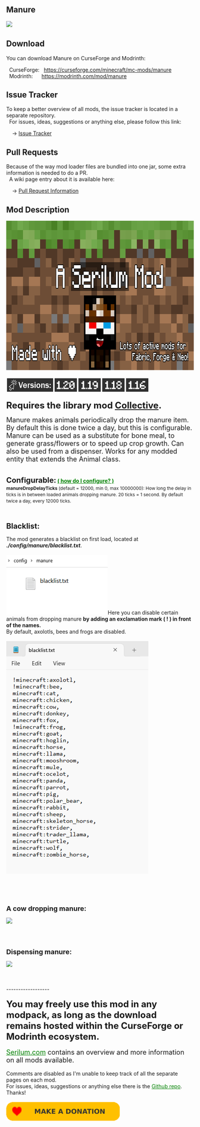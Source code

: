 <h2>Manure</h2>
<p><a href="https://github.com/Serilum/Manure"><img src="https://serilum.com/assets/data/logo/manure.png"></a></p><h2>Download</h2>
<p>You can download Manure on CurseForge and Modrinth:</p><p>&nbsp;&nbsp;CurseForge: &nbsp;&nbsp;<a href="https://curseforge.com/minecraft/mc-mods/manure">https://curseforge.com/minecraft/mc-mods/manure</a><br>&nbsp;&nbsp;Modrinth: &nbsp;&nbsp;&nbsp;&nbsp;&nbsp;<a href="https://modrinth.com/mod/manure">https://modrinth.com/mod/manure</a></p>
<h2>Issue Tracker</h2>
<p>To keep a better overview of all mods, the issue tracker is located in a separate repository.<br>&nbsp;&nbsp;For issues, ideas, suggestions or anything else, please follow this link:</p>
<p>&nbsp;&nbsp;&nbsp;&nbsp;-> <a href="https://serilum.com/url/issue-tracker">Issue Tracker</a></p>
<h2>Pull Requests</h2>
<p>Because of the way mod loader files are bundled into one jar, some extra information is needed to do a PR.<br>&nbsp;&nbsp;A wiki page entry about it is available here:</p>
<p>&nbsp;&nbsp;&nbsp;&nbsp;-> <a href="https://serilum.com/url/pull-requests">Pull Request Information</a></p>
<h2>Mod Description</h2>
<p><a href="https://serilum.com/" rel="nofollow"><img src="https://github.com/Serilum/.cdn/blob/main/description/header/header.png" alt="" width="838" height="400"></a><br><br><a href="https://legacy.curseforge.com/minecraft/mc-mods/manure/files"><img src="https://github.com/Serilum/.cdn/raw/main/description/versions/header.png"></a><a href="https://legacy.curseforge.com/minecraft/mc-mods/manure/files/all?filter-status=1&filter-game-version=1738749986:75125" rel="nofollow"><img src="https://github.com/Serilum/.cdn/raw/main/description/versions/1_20.png"></a><a href="https://legacy.curseforge.com/minecraft/mc-mods/manure/files/all?filter-status=1&filter-game-version=1738749986:73407" rel="nofollow"><img src="https://github.com/Serilum/.cdn/raw/main/description/versions/1_19.png"></a><a href="https://legacy.curseforge.com/minecraft/mc-mods/manure/files/all?filter-status=1&filter-game-version=1738749986:73250" rel="nofollow"><img src="https://github.com/Serilum/.cdn/raw/main/description/versions/1_18.png"></a><a href="https://legacy.curseforge.com/minecraft/mc-mods/manure/files/all?filter-status=1&filter-game-version=1738749986:70886" rel="nofollow"><img src="https://github.com/Serilum/.cdn/raw/main/description/versions/1_16.png"></a><br><br><strong><span style="font-size:24px">Requires the library mod&nbsp;<a style="font-size:24px" href="https://curseforge.com/minecraft/mc-mods/collective" rel="nofollow">Collective</a>.<br></span></strong></p>
<p><span style="font-size:18px">Manure makes animals periodically drop the manure item. By default this is done twice a day, but this is configurable. Manure can be used as a substitute for bone meal, to generate grass/flowers or to speed up crop growth. Can also be used from a dispenser. Works for any modded entity that extends the Animal class.<br></span><br><br><strong><span style="font-size:20px">Configurable:</span> <span style="color:#008000;font-size:14px"><a style="color:#008000" href="https://serilum.com/url/issue-trackerwiki/how-to-configure-mods" rel="nofollow">(&nbsp;how do I configure?&nbsp;)</a></span><br></strong><span style="font-size:12px"><strong>manureDropDelayTicks</strong>&nbsp;(default = 12000, min 0, max 10000000): How long the delay in ticks is in between loaded animals dropping manure. 20 ticks = 1 second. By default twice a day, every 12000 ticks.</span></p>
<p><br><br><span style="font-size:20px"><strong>Blacklist:</strong></span></p>
<div class="spoiler">
<p><span style="font-size:14px">The mod generates a blacklist on first load, located at <em><strong>./config/manure/blacklist.txt</strong></em>.<br></span><br><picture><img src="https://github.com/Serilum/.cdn/raw/main/projects/manure/e.png"></picture><span style="font-size:14px">Here you can disable certain animals from dropping manure <strong>by adding an exclamation mark ( ! ) in front of the names.</strong><br>By default, axolotls, bees and frogs are disabled.<br></span><br><picture><img src="https://github.com/Serilum/.cdn/raw/main/projects/manure/f.png"></picture></p>
</div>
<p>&nbsp;</p>
<p><br><br><span style="font-size:18px"><strong>A cow dropping manure:</strong></span></p>
<div class="spoiler">
<p><picture><img src="https://github.com/Serilum/.cdn/raw/main/projects/manure/b.gif"></picture></p>
</div>
<p>&nbsp;</p>
<p><br><span style="font-size:18px"><strong>Dispensing manure:</strong></span></p>
<div class="spoiler">
<p><picture><img src="https://github.com/Serilum/.cdn/raw/main/projects/manure/c.gif"></picture></p>
</div>
<p>&nbsp;<br><br>------------------<br><br><span style="font-size:24px"><strong>You may freely use this mod in any modpack, as long as the download remains hosted within the CurseForge or Modrinth ecosystem.</strong></span><br><br><span style="font-size:18px"><a style="font-size:18px;color:#008000" href="https://serilum.com/" rel="nofollow">Serilum.com</a> contains an overview and more information on all mods available.</span><br><br><span style="font-size:14px">Comments are disabled as I'm unable to keep track of all the separate pages on each mod.</span><span style="font-size:14px"><br>For issues, ideas, suggestions or anything else there is the&nbsp;<a style="font-size:14px;color:#008000" href="https://serilum.com/url/issue-tracker" rel="nofollow">Github repo</a>. Thanks!</span><span style="font-size:6px"><br><br></span><a href="https://ricksouth.com/donate" rel="nofollow"><img src="https://github.com/Serilum/.cdn/raw/main/description/shields/donation_rounded.svg" alt="" width="306" height="50"></a></p>